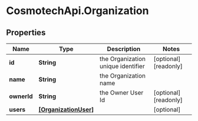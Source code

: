 # CosmotechApi.Organization

## Properties

Name | Type | Description | Notes
------------ | ------------- | ------------- | -------------
**id** | **String** | the Organization unique identifier | [optional] [readonly] 
**name** | **String** | the Organization name | 
**ownerId** | **String** | the Owner User Id | [optional] [readonly] 
**users** | [**[OrganizationUser]**](OrganizationUser.md) |  | [optional] 


